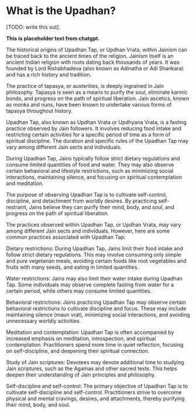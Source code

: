# What is the Upadhan?

[TODO: write this out].

**This is placeholder text from chatgpt.**

The historical origins of Upadhan Tap, or Updhan Vrata, within Jainism can be traced back to the ancient times of the religion. Jainism itself is an ancient Indian religion with roots dating back thousands of years. It was founded by Lord Rishabhadeva (also known as Adinatha or Adi Shankara) and has a rich history and tradition.

The practice of tapasya, or austerities, is deeply ingrained in Jain philosophy. Tapasya is seen as a means to purify the soul, eliminate karmic bonds, and progress on the path of spiritual liberation. Jain ascetics, known as monks and nuns, have been known to undertake various forms of tapasya throughout history.

Upadhan Tap, also known as Updhan Vrata or Updhyana Vrata, is a fasting practice observed by Jain followers. It involves reducing food intake and restricting certain activities for a specific period of time as a form of spiritual discipline. The duration and specific rules of the Upadhan Tap may vary among different Jain sects and individuals.

During Upadhan Tap, Jains typically follow strict dietary regulations and consume limited quantities of food and water. They may also observe certain behavioral and lifestyle restrictions, such as minimizing social interactions, maintaining silence, and focusing on spiritual contemplation and meditation.

The purpose of observing Upadhan Tap is to cultivate self-control, discipline, and detachment from worldly desires. By practicing self-restraint, Jains believe they can purify their mind, body, and soul, and progress on the path of spiritual liberation.

The practices observed within Upadhan Tap, or Updhan Vrata, may vary among different Jain sects and individuals. However, here are some common practices associated with Upadhan Tap:

Dietary restrictions: During Upadhan Tap, Jains limit their food intake and follow strict dietary regulations. This may involve consuming only simple and pure vegetarian meals, avoiding certain foods like root vegetables and fruits with many seeds, and eating in limited quantities.

Water restrictions: Jains may also limit their water intake during Upadhan Tap. Some individuals may observe complete fasting from water for a certain period, while others may consume limited quantities.

Behavioral restrictions: Jains practicing Upadhan Tap may observe certain behavioral restrictions to cultivate discipline and focus. These may include maintaining silence (maun vrat), minimizing social interactions, and avoiding unnecessary worldly activities.

Meditation and contemplation: Upadhan Tap is often accompanied by increased emphasis on meditation, introspection, and spiritual contemplation. Practitioners spend more time in quiet reflection, focusing on self-discipline, and deepening their spiritual connection.

Study of Jain scriptures: Devotees may devote additional time to studying Jain scriptures, such as the Agamas and other sacred texts. This helps deepen their understanding of Jain principles and philosophy.

Self-discipline and self-control: The primary objective of Upadhan Tap is to cultivate self-discipline and self-control. Practitioners strive to overcome physical and mental cravings, desires, and attachments, thereby purifying their mind, body, and soul.